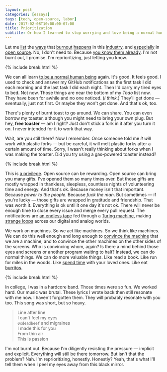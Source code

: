 ```yaml
---
layout: post
categories: [essays]
tags: [tech, open-source, labor]
date: 2017-02-08T10:00:00-07:00
title: Prioritization
subtitle: Or how I learned to stop worrying and love being a normal human
---
```


Let me [list](https://medium.com/@thejameskyle/dear-javascript-7e14ffcae36c#.4kno1s8mc) the [ways](https://medium.com/@azerbike/i-ve-just-liberated-my-modules-9045c06be67c#.o23m0vlx3) that [burnout](http://chris.eidhof.nl/post/burnout/) [happens](https://medium.com/@oleg008/fighting-burnout-with-open-source-ba87559ad844#.b4u5csdav) in this [industry](https://medium.com/@jedwatson/sustainable-open-source-ff29c42a54c5#.5i277t9vl), and [especially](https://medium.com/the-javascript-collection/healthy-open-source-967fa8be7951#.9w8myd6u4) in [open source](https://medium.com/@fox/the-dark-side-of-open-source-ba5a66c8a4c3#.g76f3syvn). No, I don't need to. Because [you know them already](http://www.stilldrinking.com/programming-sucks). I'm not burnt out, I promise. I'm reprioritizing, just letting you know.

<!--excerpt-->

{% include break.html %}

We can all learn [to be a normal human being](https://medium.com/@taramann/learning-to-just-be-a-person-a69c1a852fcb#.xwnyusjhl) again. It's good. It feels good. I used to check and answer my GitHub notifications as the first task I did each morning and the last task I did each night. Then I'd carry my tired eyes to bed. Not now. Those things are near the bottom of my *Todo* list now. They have been for awhile and no one noticed. (*I think.*) They'll get done &mdash; eventually, just not first. Or maybe they won't get done. And that's ok, too.

There's plenty of burnt toast to go around. We can share. You can even borrow my toaster, although you might need to bring your own plug. But hey, **free toaster** &mdash; am I right? Just don't stick a fork in it after you turn it on. I never intended for it to work that way.

Wait, are you still there? Now I remember. Once someone told me *it will work* with plastic forks &mdash; but be careful, it will melt plastic forks after a certain amount of time. Sorry, I wasn't really thinking about forks when I was making the toaster. Did you try using a gas-powered toaster instead?

{% include break.html %}

This is [a privilege](http://geekfeminism.wikia.com/wiki/Open_Source_Male_Privilege_Checklist). Open source can be rewarding. Open source can bring you many gifts. I've opened them so many times over. But those gifts are mostly wrapped in thankless, sleepless, countless nights of volunteering time and energy. And that's ok. Because money isn't that important. Because *power to the people*. Because *fuck the man*. But sometimes &mdash; if you're lucky &mdash; those gifts are wrapped in gratitude and friendship. That was worth it. Everything is ok until it one day it's not ok. There will never be enough time to close every issue and merge every pull request. The notifications are [an endless tape](https://en.wikipedia.org/wiki/Halting_problem) fed through a [Turing machine](https://en.wikipedia.org/wiki/Turing_machine), making [strange loops](https://en.wikipedia.org/wiki/I_Am_a_Strange_Loop) across our digital and analog worlds.

We work on machines. So we act like machines. So we think like machines. We can do this well enough and long enough to [convince the machine](https://en.wikipedia.org/wiki/Turing_test) that we are a machine, and to convince the other machines on the other sides of the screens. Who is convincing whom, again? Is there a mind behind those eyes and screens or another program waiting to halt? Instead, we can do normal things. We can do more valuable things. Like read a book. Like run for miles in the woods. Like [spend time](http://www.timewellspent.io) with your loved ones. Like eat [burritos](http://blog.plover.com/prog/burritos.html).

{% include break.html %}

In college, I was in a hardcore band. Those times were so fun. We worked hard. Our music was brutal. These lyrics I wrote back then still resonate with me now. I haven't forgotten them. They will probably resonate with you too. This song was short, but so heavy.

> Line after line <br>
> I can't feel my eyes <br>
> `0xdeadbeef` and migraines <br>
> I made this for you <br>
> From thin air <br>
> This is passion

I'm not burnt out. Because I'm diligently resisting the pressure &mdash; implicit and explicit. Everything will still be there tomorrow. But isn't that the problem? Nah. I'm reprioritizing, honestly. Honestly? Yeah, that's what I'll tell them when I peel my eyes away from this black mirror.
